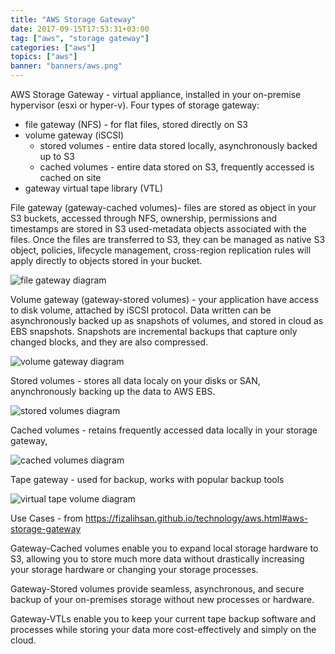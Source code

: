 ```yaml
---
title: "AWS Storage Gateway"
date: 2017-09-15T17:53:31+03:00
tag: ["aws", "storage gateway"]
categories: ["aws"]
topics: ["aws"]
banner: "banners/aws.png"
---
```


AWS Storage Gateway - virtual appliance, installed in your on-premise hypervisor (esxi or hyper-v).
Four types of storage gateway:

* file gateway (NFS) - for flat files, stored directly on S3
* volume gateway (iSCSI)
  * stored volumes - entire data stored locally, asynchronously backed up to S3
  * cached volumes - entire data stored on S3, frequently accessed is cached on site
* gateway virtual tape library (VTL)


File gateway (gateway-cached volumes)- files are stored as object in your S3 buckets, accessed through NFS, ownership, permissions and timestamps
are stored in S3 used-metadata objects associated with the files. Once the files are transferred to S3, they can be managed
as native S3 object, policies, lifecycle management, cross-region replication rules will apply directly to objects stored
in your bucket.

![file gateway diagram](/aws-file-gateway-diagram.png)

Volume gateway (gateway-stored volumes) - your application have access to disk volume, attached by iSCSI protocol. Data written can be asynchronously backed up
as snapshots of volumes, and stored in cloud as EBS snapshots. Snapshots are incremental backups that capture only changed blocks,
and they are also compressed.

![volume gateway diagram](/aws-volume-gateway-diagram.png)

Stored volumes - stores all data localy on your disks or SAN, anynchronously backing up the data to AWS EBS.

![stored volumes diagram](/aws-storage-gateway-stored-volume-diagram.png)

Cached volumes - retains frequently accessed data locally in your storage gateway, 

![cached volumes diagram](/aws-storage-gateway-cached-volume-diagram.png)

Tape gateway - used for backup, works with popular backup tools

![virtual tape volume diagram](/aws-storage-gateway-tape-volume-diagram.png)

Use Cases - from https://fizalihsan.github.io/technology/aws.html#aws-storage-gateway

Gateway-Cached volumes enable you to expand local storage hardware to S3, allowing you to store much more data without drastically increasing your storage hardware or changing your storage processes.

Gateway-Stored volumes provide seamless, asynchronous, and secure backup of your on-premises storage without new processes or hardware.

Gateway-VTLs enable you to keep your current tape backup software and processes while storing your data more cost-effectively and simply on the cloud.

